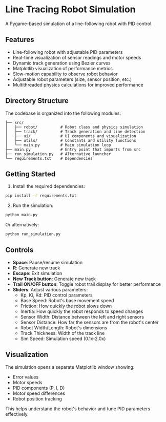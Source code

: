 # Line Tracing Robot Simulation

A Pygame-based simulation of a line-following robot with PID control.

## Features

- Line-following robot with adjustable PID parameters
- Real-time visualization of sensor readings and motor speeds
- Dynamic track generation using Bezier curves
- Matplotlib visualization of performance metrics
- Slow-motion capability to observe robot behavior
- Adjustable robot parameters (size, sensor position, etc.)
- Multithreaded physics calculations for improved performance

## Directory Structure

The codebase is organized into the following modules:

```
├── src/
│   ├── robot/          # Robot class and physics simulation
│   ├── track/          # Track generation and line detection
│   ├── ui/             # UI components and visualization
│   ├── utils/          # Constants and utility functions
│   └── main.py         # Main simulation loop
├── main.py             # Entry point that imports from src
├── run_simulation.py   # Alternative launcher
└── requirements.txt    # Dependencies
```

## Getting Started

1. Install the required dependencies:

```bash
pip install -r requirements.txt
```

2. Run the simulation:

```bash
python main.py
```

Or alternatively:

```bash
python run_simulation.py
```

## Controls

- **Space**: Pause/resume simulation
- **R**: Generate new track
- **Escape**: Exit simulation
- **New Track button**: Generate new track
- **Trail ON/OFF button**: Toggle robot trail display for better performance
- **Sliders**: Adjust various parameters:
  - Kp, Ki, Kd: PID control parameters
  - Base Speed: Robot's base movement speed
  - Friction: How quickly the robot slows down
  - Inertia: How quickly the robot responds to speed changes
  - Sensor Width: Distance between the left and right sensors
  - Sensor Distance: How far the sensors are from the robot's center
  - Robot Width/Length: Robot's dimensions
  - Track Thickness: Width of the track line
  - Sim Speed: Simulation speed (0.1x-2.0x)

## Visualization

The simulation opens a separate Matplotlib window showing:
- Error values
- Motor speeds
- PID components (P, I, D)
- Motor speed differences
- Robot position tracking

This helps understand the robot's behavior and tune PID parameters effectively. 